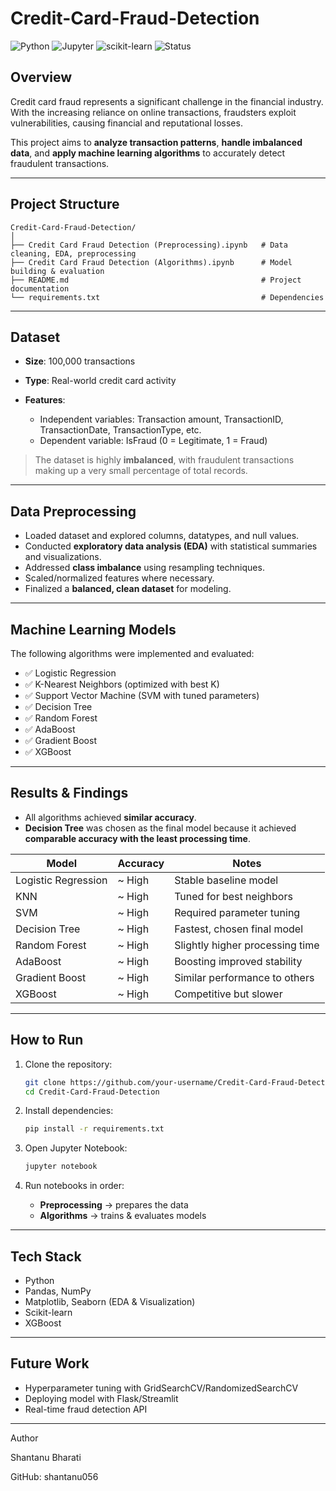 # Credit-Card-Fraud-Detection

![Python](https://img.shields.io/badge/Python-3.8%2B-blue)
![Jupyter](https://img.shields.io/badge/Notebook-Jupyter-orange)
![scikit-learn](https://img.shields.io/badge/ML-scikit--learn-yellow)
![Status](https://img.shields.io/badge/Status-Completed-brightgreen)

##  Overview

Credit card fraud represents a significant challenge in the financial industry. With the increasing reliance on online transactions, fraudsters exploit vulnerabilities, causing financial and reputational losses.

This project aims to **analyze transaction patterns**, **handle imbalanced data**, and **apply machine learning algorithms** to accurately detect fraudulent transactions.

---

##  Project Structure

```
Credit-Card-Fraud-Detection/
│
├── Credit Card Fraud Detection (Preprocessing).ipynb   # Data cleaning, EDA, preprocessing
├── Credit Card Fraud Detection (Algorithms).ipynb      # Model building & evaluation
├── README.md                                           # Project documentation
└── requirements.txt                                    # Dependencies
```

---

##  Dataset

* **Size**: 100,000 transactions
* **Type**: Real-world credit card activity
* **Features**:

  * Independent variables: Transaction amount, TransactionID, TransactionDate, TransactionType, etc.
  * Dependent variable: IsFraud (0 = Legitimate, 1 = Fraud)

>  The dataset is highly **imbalanced**, with fraudulent transactions making up a very small percentage of total records.

---

##  Data Preprocessing

* Loaded dataset and explored columns, datatypes, and null values.
* Conducted **exploratory data analysis (EDA)** with statistical summaries and visualizations.
* Addressed **class imbalance** using resampling techniques.
* Scaled/normalized features where necessary.
* Finalized a **balanced, clean dataset** for modeling.

---

##  Machine Learning Models

The following algorithms were implemented and evaluated:

* ✅ Logistic Regression
* ✅ K-Nearest Neighbors (optimized with best K)
* ✅ Support Vector Machine (SVM with tuned parameters)
* ✅ Decision Tree
* ✅ Random Forest
* ✅ AdaBoost
* ✅ Gradient Boost
* ✅ XGBoost

---

##  Results & Findings

* All algorithms achieved **similar accuracy**.
* **Decision Tree** was chosen as the final model because it achieved **comparable accuracy with the least processing time**.

| Model               | Accuracy | Notes                           |
| ------------------- | -------- | ------------------------------- |
| Logistic Regression | \~ High  | Stable baseline model           |
| KNN                 | \~ High  | Tuned for best neighbors        |
| SVM                 | \~ High  | Required parameter tuning       |
| Decision Tree       | \~ High  |  Fastest, chosen final model   |
| Random Forest       | \~ High  | Slightly higher processing time |
| AdaBoost            | \~ High  | Boosting improved stability     |
| Gradient Boost      | \~ High  | Similar performance to others   |
| XGBoost             | \~ High  | Competitive but slower          |

---

##  How to Run

1. Clone the repository:

   ```bash
   git clone https://github.com/your-username/Credit-Card-Fraud-Detection.git
   cd Credit-Card-Fraud-Detection
   ```
2. Install dependencies:

   ```bash
   pip install -r requirements.txt
   ```
3. Open Jupyter Notebook:

   ```bash
   jupyter notebook
   ```
4. Run notebooks in order:

   * **Preprocessing** → prepares the data
   * **Algorithms** → trains & evaluates models

---

##  Tech Stack

* Python 
* Pandas, NumPy
* Matplotlib, Seaborn (EDA & Visualization)
* Scikit-learn
* XGBoost

---

##  Future Work

* Hyperparameter tuning with GridSearchCV/RandomizedSearchCV
* Deploying model with Flask/Streamlit
* Real-time fraud detection API

---
 Author

 Shantanu Bharati

GitHub: shantanu056
